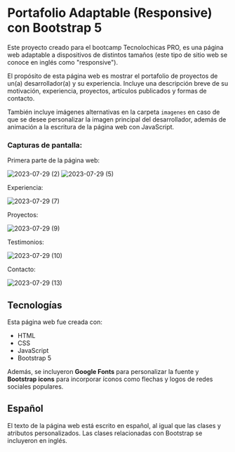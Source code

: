 # Portafolio Adaptable (Responsive) con Bootstrap 5

Este proyecto creado para el bootcamp Tecnolochicas PRO, es una página web adaptable a dispositivos de distintos tamaños (este tipo de sitio web se conoce en inglés como "responsive"). 

El propósito de esta página web es mostrar el portafolio de proyectos de un(a) desarrollador(a) y su experiencia. Incluye una descripción breve de su motivación, experiencia, proyectos, artículos publicados y formas de contacto. 

También incluye imágenes alternativas en la carpeta `imagenes` en caso de que se desee personalizar la imagen principal del desarrollador, además de animación a la escritura de la página web con JavaScript.

### Capturas de pantalla:

Primera parte de la página web:

![2023-07-29 (2)](https://github.com/LilianaRosales/PortafolioTCPRO/assets/140031178/004cd85e-7938-48ef-b4d6-6da8eeb71cbc)
![2023-07-29 (5)](https://github.com/LilianaRosales/PortafolioTCPRO/assets/140031178/42412550-57db-4cf4-9a45-42de4f5085f0)


Experiencia:

![2023-07-29 (7)](https://github.com/LilianaRosales/PortafolioTCPRO/assets/140031178/9edec113-5210-4c3e-b39e-db388eaae61b)


Proyectos:

![2023-07-29 (9)](https://github.com/LilianaRosales/PortafolioTCPRO/assets/140031178/a28cd9af-194e-479d-b041-917ff92658a0)


Testimonios:

![2023-07-29 (10)](https://github.com/LilianaRosales/PortafolioTCPRO/assets/140031178/0021a379-8817-40e1-a638-816bc85b74f3)


Contacto:

![2023-07-29 (13)](https://github.com/LilianaRosales/PortafolioTCPRO/assets/140031178/e772cef5-8e55-40a9-85a9-bea8200798e6)


## Tecnologías

Esta página web fue creada con:

* HTML
* CSS
* JavaScript 
* Bootstrap 5

Además, se incluyeron **Google Fonts** para personalizar la fuente y **Bootstrap icons** para incorporar íconos como flechas y logos de redes sociales populares. 

## Español

El texto de la página web está escrito en español, al igual que las clases y atributos personalizados. Las clases relacionadas con Bootstrap se incluyeron en inglés.




